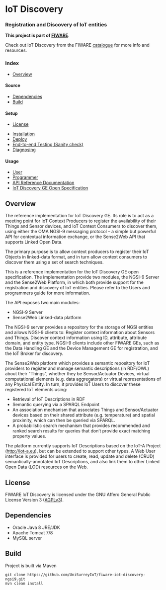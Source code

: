 # IoT Discovery 
### Registration and Discovery of IoT entities  

**This project is part of  [FIWARE](http://fiware.org)**.  

Check out IoT Discovery from the FIWARE [catalogue](http://catalogue.fiware.org/enablers/iot-discovery) for more info and resources.  

### Index
* [Overview](#overview)
#### Source
* [Dependencies](#dependencies)
* [Build](#build)

#### Setup
* [License](#licence)
- [Installation](doc/manuals/install/install.md)  
- [Deploy](doc/manuals/install/install.md#configuration-and-deployment)  
- [End-to-end Testing (Sanity check)](doc/manuals/admin/admin.md#sanity-check-procedures)  
- [Diagnosing](doc/manuals/admin/admin.md#diagnosis-procedures)  

#### Usage
* [User](doc/manuals/user/user.md)  
* [Programmer](doc/manuals/programmer/programmer.md)  
* [ API Reference Documentation](http://docs.ngsi9.apiary.io/#) 
* [IoT Discovery GE Open Specification](http://forge.fiware.org/plugins/mediawiki/wiki/fiware/index.php/FIWARE.OpenSpecification.IoT.Backend.IoTDiscovery)

## Overview  
The reference implementation for IoT Discovery GE. Its role is to act as a meeting point for IoT Context Producers to register the availability of their Things and Sensor devices, and IoT Context Consumers to discover them, using either the OMA NGSI-9 messaging protocol – a simple but powerful API for contextual information exchange, or the Sense2Web API that supports Linked Open Data. 

The primary purpose is to allow context producers to register their IoT Objects in linked-data format, and in turn allow context consumers to discover them using a set of search techniques.

This is a reference implementation for the IoT Discovery GE open specification. The implementation provide two modules, the NGSI-9 Server and the Sense2Web Platform, in which both provide support for the registration and discovery of IoT entities. Please refer to the Users and programmers guide for more information.



The API exposes two main modules:   

* NGSI-9 Server  
* Sense2Web Linked-data platform  

The NGSI-9 server provides a repository for the storage of NGSI entities and allows NGSI-9 clients to: 
Register context information about Sensors and Things.
Discover context information using ID, attribute, attribute domain, and entity type.
NGSI-9 clients include other FIWARE GEs, such as the Data Handling GE and the Device Management GE for registration, and the IoT Broker for discovery. 

The Sense2Web platform which provides a semantic repository for IoT providers to register and manage semantic descriptions (in RDF/OWL) about their "Things", whether they be Sensor/Actuator Devices, virtual computational elements (e.g. data aggregators) or virtual representations of any Physical Entity. 
In turn, it provides IoT Users to discover these registered IoT elements using: 

- Retrieval of IoT Descriptions in RDF 
- Semantic querying via a SPARQL Endpoint
- An association mechanism that associates Things and Sensor/Actuator devices based on their shared attribute (e.g. temperature) and spatial proximity, which can then be queried via SPARQL.
- A probabilistic search mechanism that provides recommended and ranked search results for queries that
   don’t provide exact matching property values.

The platform currently supports IoT Descriptions based on the IoT-A Project (http://iot-a.eu), but can be extended to support other types. 
A Web User interface is provided for users to create, read, update and delete (CRUD) semantically-annotated IoT Descriptions, and also link them to other Linked Open Data (LOD) resources on the Web. 

## License  

FIWARE IoT Discovery is licensed under the GNU Affero General Public License Version 3 ([AGPLv3](http://www.gnu.org/licenses/agpl-3.0.en.html)).

## Dependencies
* Oracle Java 8 JRE/JDK
* Apache Tomcat 7/8
* MySQL server

## Build

Project is built via Maven
```
git clone https://github.com/UniSurreyIoT/fiware-iot-discovery-ngsi9.git
mvn clean install
```
